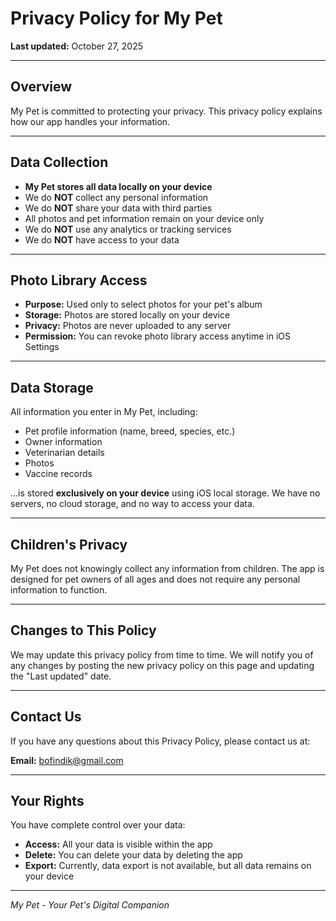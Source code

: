 # Privacy Policy for My Pet

**Last updated:** October 27, 2025

---

## Overview

My Pet is committed to protecting your privacy. This privacy policy explains how our app handles your information.

---

## Data Collection

- **My Pet stores all data locally on your device**
- We do **NOT** collect any personal information
- We do **NOT** share your data with third parties
- All photos and pet information remain on your device only
- We do **NOT** use any analytics or tracking services
- We do **NOT** have access to your data

---

## Photo Library Access

- **Purpose:** Used only to select photos for your pet's album
- **Storage:** Photos are stored locally on your device
- **Privacy:** Photos are never uploaded to any server
- **Permission:** You can revoke photo library access anytime in iOS Settings

---

## Data Storage

All information you enter in My Pet, including:
- Pet profile information (name, breed, species, etc.)
- Owner information
- Veterinarian details
- Photos
- Vaccine records

...is stored **exclusively on your device** using iOS local storage. We have no servers, no cloud storage, and no way to access your data.

---

## Children's Privacy

My Pet does not knowingly collect any information from children. The app is designed for pet owners of all ages and does not require any personal information to function.

---

## Changes to This Policy

We may update this privacy policy from time to time. We will notify you of any changes by posting the new privacy policy on this page and updating the "Last updated" date.

---

## Contact Us

If you have any questions about this Privacy Policy, please contact us at:

**Email:** bofindik@gmail.com

---

## Your Rights

You have complete control over your data:
- **Access:** All your data is visible within the app
- **Delete:** You can delete your data by deleting the app
- **Export:** Currently, data export is not available, but all data remains on your device

---

*My Pet - Your Pet's Digital Companion*
